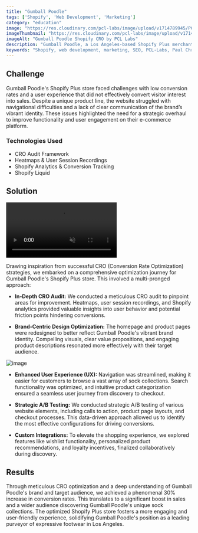 ```yaml
---
title: "Gumball Poodle"
tags: ['Shopify', 'Web Development', 'Marketing']
category: "education"
image: "https://res.cloudinary.com/pcl-labs/image/upload/v1714789945/PCL-Labs/Gumball_Poodle_Featured_izz3em.webp"
imageThumbnail: "https://res.cloudinary.com/pcl-labs/image/upload/v1714791178/PCL-Labs/Gumball_Poodle_vndsnm.webp"
imageAlt: "Gumball Poodle Shopify CRO by PCL Labs"
description: "Gumball Poodle, a Los Angeles-based Shopify Plus merchant known for its quirky and eye-catching socks, desired to transform their online store into a conversion powerhouse. They sought a strategic partner to implement a data-driven approach, maximizing sales of their unique and expressive sock collections"
keywords: "Shopify, web development, marketing, SEO, PCL-Labs, Paul Chris Luke"
---
```


## Challenge

Gumball Poodle's Shopify Plus store faced challenges with low conversion rates and a user experience that did not effectively convert visitor interest into sales. Despite a unique product line, the website struggled with navigational difficulties and a lack of clear communication of the brand’s vibrant identity. These issues highlighted the need for a strategic overhaul to improve functionality and user engagement on their e-commerce platform.

### Technologies Used

* CRO Audit Framework
* Heatmaps & User Session Recordings
* Shopify Analytics & Conversion Tracking
* Shopify Liquid

## Solution

<video controls autoplay loop muted playsinline class="w-full">
  <source src="https://res.cloudinary.com/pcl-labs/video/upload/v1715351986/PCL-Labs/Gumball_Poodle__The_Original_Statement_Socks_-_1080p_hsnqux.mp4" type="video/mp4">
  Your browser does not support the video tag.
</video>

Drawing inspiration from successful CRO (Conversion Rate Optimization) strategies, we embarked on a comprehensive optimization journey for Gumball Poodle's Shopify Plus store. This involved a multi-pronged approach:

* **In-Depth CRO Audit:**  We conducted a meticulous CRO audit to pinpoint areas for improvement. Heatmaps, user session recordings, and Shopify analytics provided valuable insights into user behavior and potential friction points hindering conversions.

* **Brand-Centric Design Optimization:**  The homepage and product pages were redesigned to better reflect Gumball Poodle's vibrant brand identity. Compelling visuals, clear value propositions, and engaging product descriptions resonated more effectively with their target audience.

![image](https://res.cloudinary.com/pcl-labs/image/upload/v1715352430/PCL-Labs/gumbal_site_cart_buhtkj.webp)

* **Enhanced User Experience (UX):**  Navigation was streamlined, making it easier for customers to browse a vast array of sock collections. Search functionality was optimized, and intuitive product categorization ensured a seamless user journey from discovery to checkout.

* **Strategic A/B Testing:**  We conducted strategic A/B testing of various website elements, including calls to action, product page layouts, and checkout processes. This data-driven approach allowed us to identify the most effective configurations for driving conversions.

* **Custom Integrations:**  To elevate the shopping experience, we explored features like wishlist functionality, personalized product recommendations, and loyalty incentives, finalized collaboratively during discovery.
## Results

Through meticulous CRO optimization and a deep understanding of Gumball Poodle's brand and target audience, we achieved a phenomenal 30% increase in conversion rates. This translates to a significant boost in sales and a wider audience discovering Gumball Poodle's unique sock collections. The optimized Shopify Plus store fosters a more engaging and user-friendly experience, solidifying Gumball Poodle's position as a leading purveyor of expressive footwear in Los Angeles.